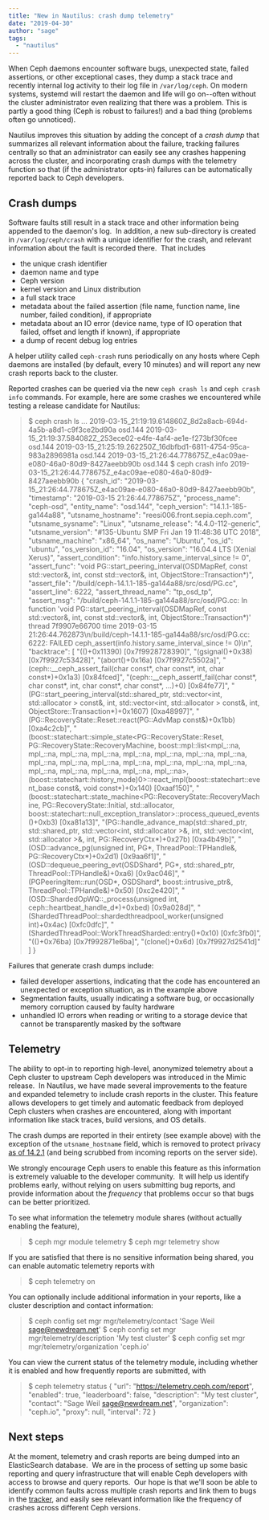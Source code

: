 ```yaml
---
title: "New in Nautilus: crash dump telemetry"
date: "2019-04-30"
author: "sage"
tags: 
  - "nautilus"
---
```


When Ceph daemons encounter software bugs, unexpected state, failed assertions, or other exceptional cases, they dump a stack trace and recently internal log activity to their log file in `/var/log/ceph`. On modern systems, systemd will restart the daemon and life will go on--often without the cluster administrator even realizing that there was a problem. This is partly a good thing (Ceph is robust to failures!) and a bad thing (problems often go unnoticed).

Nautilus improves this situation by adding the concept of a _crash dump_ that summarizes all relevant information about the failure, tracking failures centrally so that an administrator can easily see any crashes happening across the cluster, and incorporating crash dumps with the telemetry function so that (if the administrator opts-in) failures can be automatically reported back to Ceph developers.

## Crash dumps

Software faults still result in a stack trace and other information being appended to the daemon's log.  In addition, a new sub-directory is created in `/var/log/ceph/crash` with a unique identifier for the crash, and relevant information about the fault is recorded there.  That includes

- the unique crash identifier
- daemon name and type
- Ceph version
- kernel version and Linux distribution
- a full stack trace
- metadata about the failed assertion (file name, function name, line number, failed condition), if appropriate
- metadata about an IO error (device name, type of IO operation that failed, offset and length if known), if appropriate
- a dump of recent debug log entries

A helper utility called `ceph-crash` runs periodically on any hosts where Ceph daemons are installed (by default, every 10 minutes) and will report any new crash reports back to the cluster.

Reported crashes can be queried via the new `ceph crash ls` and `ceph crash info` commands. For example, here are some crashes we encountered while testing a release candidate for Nautilus:

> $ ceph crash ls
> ...
> 2019-03-15\_21:19:19.614860Z\_8d2a8acb-694d-4a5b-a8d1-c9f3ce2bd90a osd.144
> 2019-03-15\_21:19:37.584082Z\_253ece02-e4fe-4af4-ae1e-f273bf30fcee osd.144
> 2019-03-15\_21:25:19.262250Z\_16dbfbd1-6811-4754-95ca-983a2896981a osd.144
> 2019-03-15\_21:26:44.778675Z\_e4ac09ae-e080-46a0-80d9-8427aeebb90b osd.144
> $ ceph crash info 2019-03-15\_21:26:44.778675Z\_e4ac09ae-e080-46a0-80d9-8427aeebb90b
> {
>     "crash\_id": "2019-03-15\_21:26:44.778675Z\_e4ac09ae-e080-46a0-80d9-8427aeebb90b",
>     "timestamp": "2019-03-15 21:26:44.778675Z",
>     "process\_name": "ceph-osd",
>     "entity\_name": "osd.144",
>     "ceph\_version": "14.1.1-185-ga144a88",
>     "utsname\_hostname": "reesi006.front.sepia.ceph.com",
>     "utsname\_sysname": "Linux",
>     "utsname\_release": "4.4.0-112-generic",
>     "utsname\_version": "#135-Ubuntu SMP Fri Jan 19 11:48:36 UTC 2018",
>     "utsname\_machine": "x86\_64",
>     "os\_name": "Ubuntu",
>     "os\_id": "ubuntu",
>     "os\_version\_id": "16.04",
>     "os\_version": "16.04.4 LTS (Xenial Xerus)",
>     "assert\_condition": "info.history.same\_interval\_since != 0",
>     "assert\_func": "void PG::start\_peering\_interval(OSDMapRef, const std::vector&, int, const std::vector&, int, ObjectStore::Transaction\*)",
>     "assert\_file": "/build/ceph-14.1.1-185-ga144a88/src/osd/PG.cc",
>     "assert\_line": 6222,
>     "assert\_thread\_name": "tp\_osd\_tp",
>     "assert\_msg": "/build/ceph-14.1.1-185-ga144a88/src/osd/PG.cc: In function 'void PG::start\_peering\_interval(OSDMapRef, const std::vector&, int, const std::vector&, int, ObjectStore::Transaction\*)' thread 7f9907e66700 time 2019-03-15 21:26:44.762873\\n/build/ceph-14.1.1-185-ga144a88/src/osd/PG.cc: 6222: FAILED ceph\_assert(info.history.same\_interval\_since != 0)\\n",
>     "backtrace": \[
>         "(()+0x11390) \[0x7f9928728390\]",
>         "(gsignal()+0x38) \[0x7f9927c53428\]",
>         "(abort()+0x16a) \[0x7f9927c5502a\]",
>         "(ceph::\_\_ceph\_assert\_fail(char const\*, char const\*, int, char const\*)+0x1a3) \[0x84fced\]",
>         "(ceph::\_\_ceph\_assertf\_fail(char const\*, char const\*, int, char const\*, char const\*, ...)+0) \[0x84fe77\]",
>         "(PG::start\_peering\_interval(std::shared\_ptr, std::vector<int, std::allocator > const&, int, std::vector<int, std::allocator > const&, int, ObjectStore::Transaction\*)+0x1607) \[0xa48997\]",
>         "(PG::RecoveryState::Reset::react(PG::AdvMap const&)+0x1bb) \[0xa4c2cb\]",
>         "(boost::statechart::simple\_state<PG::RecoveryState::Reset, PG::RecoveryState::RecoveryMachine, boost::mpl::list<mpl\_::na, mpl\_::na, mpl\_::na, mpl\_::na, mpl\_::na, mpl\_::na, mpl\_::na, mpl\_::na, mpl\_::na, mpl\_::na, mpl\_::na, mpl\_::na, mpl\_::na, mpl\_::na, mpl\_::na, mpl\_::na, mpl\_::na, mpl\_::na, mpl\_::na, mpl\_::na>, (boost::statechart::history\_mode)0>::react\_impl(boost::statechart::event\_base const&, void const\*)+0x140) \[0xaaf150\]",
>         "(boost::statechart::state\_machine<PG::RecoveryState::RecoveryMachine, PG::RecoveryState::Initial, std::allocator, boost::statechart::null\_exception\_translator>::process\_queued\_events()+0xb3) \[0xa81a13\]",
>         "(PG::handle\_advance\_map(std::shared\_ptr, std::shared\_ptr, std::vector<int, std::allocator >&, int, std::vector<int, std::allocator >&, int, PG::RecoveryCtx\*)+0x27b) \[0xa4b49b\]",
>         "(OSD::advance\_pg(unsigned int, PG\*, ThreadPool::TPHandle&, PG::RecoveryCtx\*)+0x2d1) \[0x9aa6f1\]",
>         "(OSD::dequeue\_peering\_evt(OSDShard\*, PG\*, std::shared\_ptr, ThreadPool::TPHandle&)+0xa6) \[0x9ac046\]",
>         "(PGPeeringItem::run(OSD\*, OSDShard\*, boost::intrusive\_ptr&, ThreadPool::TPHandle&)+0x50) \[0xc2e420\]",
>         "(OSD::ShardedOpWQ::\_process(unsigned int, ceph::heartbeat\_handle\_d\*)+0xbed) \[0x9a028d\]",
>         "(ShardedThreadPool::shardedthreadpool\_worker(unsigned int)+0x4ac) \[0xfc0dfc\]",
>         "(ShardedThreadPool::WorkThreadSharded::entry()+0x10) \[0xfc3fb0\]",
>         "(()+0x76ba) \[0x7f992871e6ba\]",
>         "(clone()+0x6d) \[0x7f9927d2541d\]"
>     \]
> }

Failures that generate crash dumps include:

- failed developer assertions, indicating that the code has encountered an unexpected or exception situation, as in the example above
- Segmentation faults, usually indicating a software bug, or occasionally memory corruption caused by faulty hardware
- unhandled IO errors when reading or writing to a storage device that cannot be transparently masked by the software

## Telemetry

The ability to opt-in to reporting high-level, anonymized telemetry about a Ceph cluster to upstream Ceph developers was introduced in the Mimic release.  In Nautilus, we have made several improvements to the feature and expanded telemetry to include crash reports in the cluster. This feature allows developers to get timely and automatic feedback from deployed Ceph clusters when crashes are encountered, along with important information like stack traces, build versions, and OS details.

The crash dumps are reported in their entirety (see example above) with the exception of the `utsname_hostname` field, which is removed to protect privacy [as of 14.2.1](https://github.com/ceph/ceph/pull/27709/commits/8928ef1071c357b424b4ee54e033a257c9b54a81) (and being scrubbed from incoming reports on the server side).

We strongly encourage Ceph users to enable this feature as this information is extremely valuable to the developer community.  It will help us identify problems early, without relying on users submitting bug reports, and provide information about the _frequency_ that problems occur so that bugs can be better prioritized.

To see what information the telemetry module shares (without actually enabling the feature),

> $ ceph mgr module telemetry
> $ ceph mgr telemetry show

If you are satisfied that there is no sensitive information being shared, you can enable automatic telemetry reports with

> $ ceph telemetry on

You can optionally include additional information in your reports, like a cluster description and contact information:

> $ ceph config set mgr mgr/telemetry/contact 'Sage Weil <sage@newdream.net>'
> $ ceph config set mgr mgr/telemetry/description 'My test cluster'
> $ ceph config set mgr mgr/telemetry/organization 'ceph.io'

You can view the current status of the telemetry module, including whether it is enabled and how frequently reports are submitted, with

> $ ceph telemetry status
> {
>     "url": "https://telemetry.ceph.com/report",
>     "enabled": true,
>     "leaderboard": false,
>     "description": "My test cluster",
>     "contact": "Sage Weil <sage@newdream.net>",
>     "organization": "ceph.io",
>     "proxy": null,
>     "interval": 72
> }

## Next steps

At the moment, telemetry and crash reports are being dumped into an ElasticSearch database.  We are in the process of setting up some basic reporting and query infrastructure that will enable Ceph developers with access to browse and query reports.  Our hope is that we'll soon be able to identify common faults across multiple crash reports and link them to bugs in the [tracker](https://tracker.ceph.com), and easily see relevant information like the frequency of crashes across different Ceph versions.
